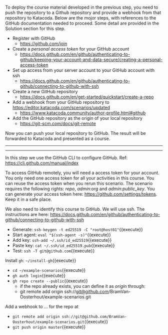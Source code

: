 To deploy the course material developed in the previous step, you need to push the repository to a Github repository and provide a webhook from that repository to Katacoda. Below are the mojor steps, with references to the GitHub documentation needed to proceed. Some detail are provided in the Solution section for this step.

* Register with GitHub
  * <https://github.com/join>
* Create a _personal access token_ for your GitHub account
  * <https://docs.github.com/en/github/authenticating-to-github/keeping-your-account-and-data-secure/creating-a-personal-access-token>
* Set up access from your server account to your GitHub account with ssh
  * <https://docs.github.com/en/github/authenticating-to-github/connecting-to-github-with-ssh>
* Create a new GitHub repository
  * <https://docs.github.com/en/get-started/quickstart/create-a-repo>
* Add a webhook from your GitHub repository to <https://editor.katacoda.com/scenarios/updated>
  * <https://www.katacoda.community/author-profile.html#github>
* Add the GitHub repository as the origin of your local repository
  * <https://git-scm.com/docs/git-remote>

Now you can push your local repository to GitHub. The result will be forwarded to Katacoda and presented as a course.

----

----

In this step we use the GitHub CLI to configure GitHub. Ref: <https://cli.github.com/manual/index>

To access GitHub remotely, you will need a access token for your account. You only need one access token for all your activities in this course. You can reuse the access token when you rerun this scenario. The scenario requires the following rights: _repo_, _admin:org_ and _admin:public\_key_. You can generate your access token here: <https://github.com/settings/tokens>. Keep it in a safe place.

We also need to identify this course to GitHub. We will use ssh. The instructions are here: <https://docs.github.com/en/github/authenticating-to-github/connecting-to-github-with-ssh>

* Generate: `ssh-keygen -t ed25519 -C "root@host01"`{{execute}}
* Start agent: `eval "$(ssh-agent -s)"`{{execute}}
* Add key: `ssh-add ~/.ssh/id_ed25519`{{execute}}
* Paste key: `cat ~/.ssh/id_ed25519.pub`{{execute}}
* Test: `ssh -T git@github.com`{{execute}}

Install `gh`: `~/install-gh`{{execute}}

* `cd ~/example-scenarios`{{execute}}
* `gh auth login`{{execute}}
* `gh repo create --public`{{execute}}
  * if the repo already exists, you can define it as _origin_ through:
  * git remote add origin ssh://git@github.com/BramVan-Oosterhout/example-scenarios.git

Add a webhook to ... for the repo at

* `git remote add origin ssh://git@github.com/BramVan-Oosterhout/example-scenarios.git`{{execute}}
* `git push origin master`{{execute}}

